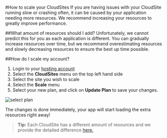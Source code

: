 #How to scale your CloudSites
If you are having issues with your CloudSite running slow or crashing often, it can be caused by your application needing more resources. We recommend increasing your resources to greatly improve performance. 

##What amount of resources should I add?
Unfortunately, we cannot predict this for you as each application is different. You can gradually increase resources over time, but we recommend overestimating resources and slowly decreasing resources to ensure the best up time possible. 
 
##How do I scale my account?

1. Login to your [hosting account](https://my.gearhost.com)
2. Select the **CloudSites** menu on the top left hand side
3. Select the site you wish to scale
4. Select the **Scale** menu
5. Select your new plan, and click on **Update Plan** to save your changes.


![select plan](https://www.evernote.com/shard/s77/sh/dfbcc0a3-925a-4343-9a9d-f92d896aabfd/509dd16bc110a7ca5e8ea2ddafaab51d/res/8b74073f-9634-4c23-b614-e6f2b837aa79/skitch.png?resizeSmall&width=832)

The changes is done immediately, your app will start loading the extra resources right away!

>**Tip:** Each CloudSite has a different amount of resources and we provide the detailed difference [here.](https://www.gearhost.com/documentation/difference-free-standard-reserved-plans)

 